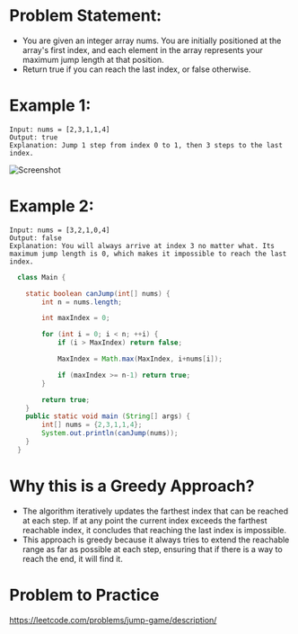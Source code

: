 # Problem Statement:
 - You are given an integer array nums. You are initially positioned at the array's first index, and each element in the array represents your maximum jump length at that position.
 - Return true if you can reach the last index, or false otherwise.


# Example 1:
    Input: nums = [2,3,1,1,4]
    Output: true
    Explanation: Jump 1 step from index 0 to 1, then 3 steps to the last index.

![Screenshot](images/jumpgame.png)
 
# Example 2:
    Input: nums = [3,2,1,0,4]
    Output: false
    Explanation: You will always arrive at index 3 no matter what. Its maximum jump length is 0, which makes it impossible to reach the last index.

```java
  class Main {

    static boolean canJump(int[] nums) {
        int n = nums.length;

        int maxIndex = 0;

        for (int i = 0; i < n; ++i) {
            if (i > MaxIndex) return false;

            MaxIndex = Math.max(MaxIndex, i+nums[i]);

            if (maxIndex >= n-1) return true;
        }

        return true;
    }
    public static void main (String[] args) {
        int[] nums = {2,3,1,1,4};
        System.out.println(canJump(nums));
    }
  }

```

# Why this is a Greedy Approach?
 - The algorithm iteratively updates the farthest index that can be reached at each step. If at any point the current index exceeds the farthest reachable index, it concludes that reaching the last index is impossible.
 - This approach is greedy because it always tries to extend the reachable range as far as possible at each step, ensuring that if there is a way to reach the end, it will find it.


# Problem to Practice 
https://leetcode.com/problems/jump-game/description/